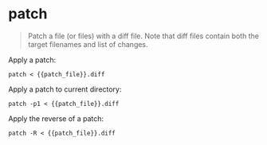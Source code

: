 patch
=====

> Patch a file (or files) with a diff file.
> Note that diff files contain both the target filenames and list of changes.

Apply a patch:

    patch < {{patch_file}}.diff

Apply a patch to current directory:

    patch -p1 < {{patch_file}}.diff

Apply the reverse of a patch:

    patch -R < {{patch_file}}.diff
